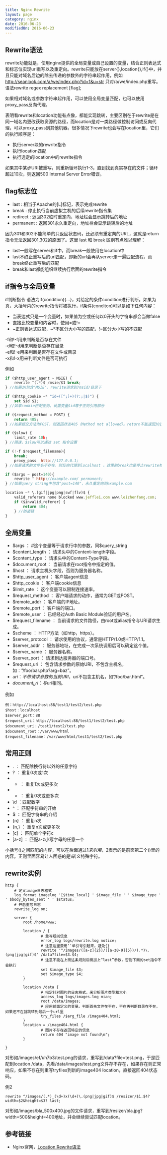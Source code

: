```yaml
---
title: Nginx Rewrite
layout: page
category: nginx
date: 2016-06-23
modifiedOn: 2016-06-23
---
```


## Rewrite语法

rewrite功能就是，使用nginx提供的全局变量或自己设置的变量，结合正则表达式和标志位实现url重写以及重定向。rewrite只能放在server{},location{},if{}中，并且只能对域名后边的除去传递的参数外的字符串起作用，例如 http://seanlook.com/a/we/index.php?id=1&u=str 只对/a/we/index.php重写。语法rewrite regex replacement [flag];  
  
如果相对域名或参数字符串起作用，可以使用全局变量匹配，也可以使用proxy_pass反向代理。
  
表明看rewrite和location功能有点像，都能实现跳转，主要区别在于rewrite是在同一域名内更改获取资源的路径，而location是对一类路径做控制访问或反向代理，可以proxy_pass到其他机器。很多情况下rewrite也会写在location里，它们的执行顺序是：  
  
- 执行server块的rewrite指令
- 执行location匹配
- 执行选定的location中的rewrite指令

如果其中某步URI被重写，则重新循环执行1-3，直到找到真实存在的文件；循环超过10次，则返回500 Internal Server Error错误。  


## flag标志位

- last : 相当于Apache的[L]标记，表示完成rewrite
- break : 停止执行当前虚拟主机的后续rewrite指令集
- redirect : 返回302临时重定向，地址栏会显示跳转后的地址
- permanent : 返回301永久重定向，地址栏会显示跳转后的地址

因为301和302不能简单的只返回状态码，还必须有重定向的URL，这就是return指令无法返回301,302的原因了。这里 last 和 break 区别有点难以理解：  
  
- last一般写在server和if中，而break一般使用在location中
- last不终止重写后的url匹配，即新的url会再从server走一遍匹配流程，而break终止重写后的匹配
- break和last都能组织继续执行后面的rewrite指令  
  
## if指令与全局变量

if判断指令
语法为if(condition){...}，对给定的条件condition进行判断。如果为真，大括号内的rewrite指令将被执行，if条件(conditon)可以是如下任何内容：

- 当表达式只是一个变量时，如果值为空或任何以0开头的字符串都会当做false
- 直接比较变量和内容时，使用=或!=
- ~正则表达式匹配，~*不区分大小写的匹配，!~区分大小写的不匹配

-f和!-f用来判断是否存在文件  
-d和!-d用来判断是否存在目录  
-e和!-e用来判断是否存在文件或目录   
-x和!-x用来判断文件是否可执行  

例如

```javascript
if ($http_user_agent ~ MSIE) {
    rewrite ^(.*)$ /msie/$1 break;
} //如果UA包含"MSIE"，rewrite请求到/msid/目录下

if ($http_cookie ~* "id=([^;]+)(?:;|$)") {
    set $id $1;
} //如果cookie匹配正则，设置变量$id等于正则引用部分

if ($request_method = POST) {
    return 405;
} //如果提交方法为POST，则返回状态405（Method not allowed）。return不能返回301,302

if ($slow) {
    limit_rate 10k;
} //限速，$slow可以通过 set 指令设置

if (!-f $request_filename){
    break;
    proxy_pass  http://127.0.0.1; 
} //如果请求的文件名不存在，则反向代理到localhost 。这里的break也是停止rewrite检查

if ($args ~ post=140){
    rewrite ^ http://example.com/ permanent;
} //如果query string中包含"post=140"，永久重定向到example.com

location ~* \.(gif|jpg|png|swf|flv)$ {
    valid_referers none blocked www.jefflei.com www.leizhenfang.com;
    if ($invalid_referer) {
        return 404;
    } //防盗链
}

```


## 全局变量

- $args ： #这个变量等于请求行中的参数，同$query_string
- $content_length ： 请求头中的Content-length字段。
- $content_type ： 请求头中的Content-Type字段。
- $document_root ： 当前请求在root指令中指定的值。
- $host ： 请求主机头字段，否则为服务器名称。
- $http_user_agent ： 客户端agent信息
- $http_cookie ： 客户端cookie信息
- $limit_rate ： 这个变量可以限制连接速率。
- $request_method ： 客户端请求的动作，通常为GET或POST。
- $remote_addr ： 客户端的IP地址。
- $remote_port ： 客户端的端口。
- $remote_user ： 已经经过Auth Basic Module验证的用户名。
- $request_filename ： 当前请求的文件路径，由root或alias指令与URI请求生成。
- $scheme ： HTTP方法（如http，https）。
- $server_protocol ： 请求使用的协议，通常是HTTP/1.0或HTTP/1.1。
- $server_addr ： 服务器地址，在完成一次系统调用后可以确定这个值。
- $server_name ： 服务器名称。
- $server_port ： 请求到达服务器的端口号。
- $request_uri ： 包含请求参数的原始URI，不包含主机名，如：”/foo/bar.php?arg=baz”。
- $uri ： 不带请求参数的当前URI，$uri不包含主机名，如”/foo/bar.html”。
- $document_uri ： 与$uri相同。
 
例如

```
例：http://localhost:88/test1/test2/test.php
$host：localhost
$server_port：88
$request_uri：http://localhost:88/test1/test2/test.php
$document_uri：/test1/test2/test.php
$document_root：/var/www/html
$request_filename：/var/www/html/test1/test2/test.php
```


## 常用正则

- . ： 匹配除换行符以外的任意字符
- ? ： 重复0次或1次
- + ： 重复1次或更多次
- * ： 重复0次或更多次
- \d ：匹配数字
- ^ ： 匹配字符串的开始
- $ ： 匹配字符串的介绍
- {n} ： 重复n次
- {n,} ： 重复n次或更多次
- [c] ： 匹配单个字符c
- [a-z] ： 匹配a-z小写字母的任意一个

小括号()之间匹配的内容，可以在后面通过$1来引用，$2表示的是前面第二个()里的内容。正则里面容易让人困惑的是\转义特殊字符。


## rewrite实例

```shell
http {
    # 定义image日志格式
    log_format imagelog '[$time_local] ' $image_file ' ' $image_type ' ' $body_bytes_sent ' ' $status;
    # 开启重写日志
    rewrite_log on;
 
    server {
        root /home/www;
 
        location / {
                # 重写规则信息
                error_log logs/rewrite.log notice; 
                # 注意这里要用‘’单引号引起来，避免{}
                rewrite '^/images/([a-z]{2})/([a-z0-9]{5})/(.*)\.(png|jpg|gif)$' /data?file=$3.$4;
                # 注意不能在上面这条规则后面加上“last”参数，否则下面的set指令不会执行
                set $image_file $3;
                set $image_type $4;
        }
 
        location /data {
                # 指定针对图片的日志格式，来分析图片类型和大小
                access_log logs/images.log mian;
                root /data/images;
                # 应用前面定义的变量。判断首先文件在不在，不在再判断目录在不在，如果还不在就跳转到最后一个url里
                try_files /$arg_file /image404.html;
        }
        location = /image404.html {
                # 图片不存在返回特定的信息
                return 404 "image not found\n";
        }

}
```

对形如/images/ef/uh7b3/test.png的请求，重写到/data?file=test.png，于是匹配到location /data，先看/data/images/test.png文件存不存在，如果存在则正常响应，如果不存在则重写tryfiles到新的image404 location，直接返回404状态码。

例2

```shell
rewrite ^/images/(.*)_(\d+)x(\d+)\.(png|jpg|gif)$ /resizer/$1.$4?width=$2&height=$3? last;
```

对形如/images/bla_500x400.jpg的文件请求，重写到/resizer/bla.jpg?width=500&height=400地址，并会继续尝试匹配location。


## 参考链接


- Nginx官网，[Location Rewrite语法](http://nginx.org/en/docs/http/ngx_http_rewrite_module.html#rewrite)







